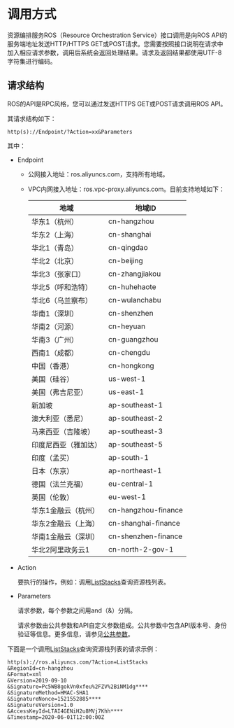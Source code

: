 # 调用方式

资源编排服务ROS（Resource Orchestration Service）接口调用是向ROS API的服务端地址发送HTTP/HTTPS GET或POST请求。您需要按照接口说明在请求中加入相应请求参数，调用后系统会返回处理结果。请求及返回结果都使用UTF-8字符集进行编码。

## 请求结构

ROS的API是RPC风格，您可以通过发送HTTPS GET或POST请求调用ROS API。

其请求结构如下：

```
http(s)://Endpoint/?Action=xx&Parameters
```

其中：

-   Endpoint
    -   公网接入地址：ros.aliyuncs.com，支持所有地域。
    -   VPC内网接入地址：ros.vpc-proxy.aliyuncs.com。目前支持地域如下：

        |地域|地域ID|
        |--|----|
        |华东1（杭州）|cn-hangzhou|
        |华东2（上海）|cn-shanghai|
        |华北1（青岛）|cn-qingdao|
        |华北2（北京）|cn-beijing|
        |华北3（张家口）|cn-zhangjiakou|
        |华北5（呼和浩特）|cn-huhehaote|
        |华北6（乌兰察布）|cn-wulanchabu|
        |华南1（深圳）|cn-shenzhen|
        |华南2（河源）|cn-heyuan|
        |华南3（广州）|cn-guangzhou|
        |西南1（成都）|cn-chengdu|
        |中国（香港）|cn-hongkong|
        |美国（硅谷）|us-west-1|
        |美国（弗吉尼亚）|us-east-1|
        |新加坡|ap-southeast-1|
        |澳大利亚（悉尼）|ap-southeast-2|
        |马来西亚（吉隆坡）|ap-southeast-3|
        |印度尼西亚（雅加达）|ap-southeast-5|
        |印度（孟买）|ap-south-1|
        |日本（东京）|ap-northeast-1|
        |德国（法兰克福）|eu-central-1|
        |英国（伦敦）|eu-west-1|
        |华东1金融云（杭州）|cn-hangzhou-finance|
        |华东2金融云（上海）|cn-shanghai-finance|
        |华南1金融云（深圳）|cn-shenzhen-finance|
        |华北2阿里政务云1|cn-north-2-gov-1|

-   Action

    要执行的操作，例如：调用[ListStacks](/intl.zh-CN/API参考/资源栈相关接口/ListStacks.md)查询资源栈列表。

-   Parameters

    请求参数，每个参数之间用and（&）分隔。

    请求参数由公共参数和API自定义参数组成。公共参数中包含API版本号、身份验证等信息。更多信息，请参见[公共参数](/intl.zh-CN/API参考/公共参数.md)。


下面是一个调用[ListStacks](/intl.zh-CN/API参考/资源栈相关接口/ListStacks.md)查询资源栈列表的请求示例：

```
http(s)://ros.aliyuncs.com/?Action=ListStacks
&RegionId=cn-hangzhou
&Format=xml
&Version=2019-09-10
&Signature=Pc5WB8gokVn0xfeu%2FZV%2BiNM1dg****
&SignatureMethod=HMAC-SHA1
&SignatureNonce=1521552885****
&SignatureVersion=1.0
&AccessKeyId=LTAI4GENiH2u8MVj7Khh****
&Timestamp=2020-06-01T12:00:00Z
```

